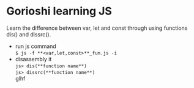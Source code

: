 # Gorioshi learning JS
Learn the difference between var, let and const through using functions dis() and dissrc().  
* run js command  
`$ js -f **<var,let,const>**_fun.js -i`  
* disassembly it  
`js> dis(**function name**)`  
`js> dissrc(**function name**)`    
glhf
